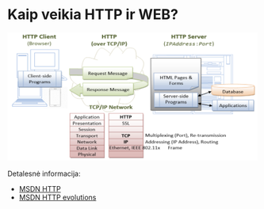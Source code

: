 # Kaip veikia HTTP ir WEB?

![WEB trumpai](image/web_in_short.png)

Detalesnė informacija: 
* [MSDN HTTP](https://developer.mozilla.org/en-US/docs/Web/HTTP)
* [MSDN HTTP evolutions](https://developer.mozilla.org/en-US/docs/Web/HTTP/Basics_of_HTTP/Evolution_of_HTTP)